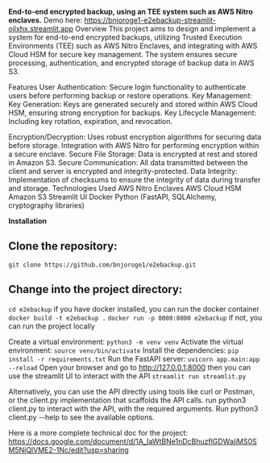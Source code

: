 **End-to-end encrypted backup, using an TEE system such
as AWS Nitro enclaves.**
Demo here: https://bnjoroge1-e2ebackup-streamlit-ojlxhx.streamlit.app
Overview
This project aims to design and implement a system for end-to-end encrypted backups, utilizing Trusted Execution Environments (TEE) such as AWS Nitro Enclaves, and integrating with AWS Cloud HSM for secure key management. The system ensures secure processing, authentication, and encrypted storage of backup data in AWS S3.

Features
User Authentication: Secure login functionality to authenticate users before performing backup or restore operations.
Key Management:
Key Generation: Keys are generated securely and stored within AWS Cloud HSM, ensuring strong encryption for backups.
Key Lifecycle Management: Including key rotation, expiration, and revocation.

Encryption/Decryption:
Uses robust encryption algorithms for securing data before storage.
Integration with AWS Nitro for performing encryption within a secure enclave.
Secure File Storage:
Data is encrypted at rest and stored in Amazon S3.
Secure Communication:
All data transmitted between the client and server is encrypted and integrity-protected.
Data Integrity:
Implementation of checksums to ensure the integrity of data during transfer and storage.
Technologies Used
AWS Nitro Enclaves
AWS Cloud HSM
Amazon S3
Streamlit UI
Docker
Python (FastAPI, SQLAlchemy, cryptography libraries)


**Installation**
## Clone the repository:
```git clone https://github.com/bnjoroge1/e2ebackup.git```
## Change into the project directory:
```cd e2ebackup```
if you have docker installed, you can run the docker container
```docker build -t e2ebackup .```
```docker run -p 8000:8000 e2ebackup```
if not, you can run the project locally

Create a virtual environment:
```python3 -m venv venv```
Activate the virtual environment:
```source venv/bin/activate```
Install the dependencies:
```pip install -r requirements.txt```
Run the FastAPI server:
```uvicorn app.main:app --reload```
Open your browser and go to http://127.0.0.1:8000
then you can use the streamlit UI to interact with the API
```streamlit run streamlit.py```

Alternatively, you can use the API directly using tools like curl or Postman, or the client.py implementation that scaffolds the API calls.
run python3 client.py to interact with the API, with the required arguments. Run python3 client.py --help to see the available options.


Here is a more complete technical doc for the project: https://docs.google.com/document/d/1A_IaWtBNe1nDcBhuzflGDWajiMS0SM5NiQlVME2-1Nc/edit?usp=sharing